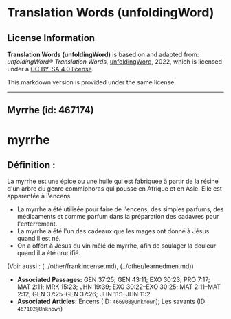 # Translation Words (unfoldingWord)

## License Information

**Translation Words (unfoldingWord)** is based on and adapted from: _unfoldingWord® Translation Words_, [unfoldingWord](https://unfoldingword.org/utw), 2022, which is licensed under a [CC BY-SA 4.0 license](https://creativecommons.org/licenses/by-sa/4.0/legalcode.en).

This markdown version is provided under the same license.



--------------------------------

## Myrrhe (id: 467174)

myrrhe
======

Définition :
------------

La myrrhe est une épice ou une huile qui est fabriquée à partir de la résine d'un arbre du genre commiphoras qui pousse en Afrique et en Asie. Elle est apparentée à l'encens.

* La myrrhe a été utilisée pour faire de l'encens, des simples parfums, des médicaments et comme parfum dans la préparation des cadavres pour l'enterrement.
* La myrrhe a été l'un des cadeaux que les mages ont donné à Jésus quand il est né.
* On a offert à Jésus du vin mêlé de myrrhe, afin de soulager la douleur quand il a été crucifié.

(Voir aussi : (../other/frankincense.md), (../other/learnedmen.md))

* **Associated Passages:** GEN 37:25; GEN 43:11; EXO 30:23; PRO 7:17; MAT 2:11; MRK 15:23; JHN 19:39; EXO 30:22–EXO 30:25; MAT 2:11–MAT 2:12; GEN 37:25–GEN 37:26; JHN 11:1–JHN 11:2
* **Associated Articles:** Encens (ID: `466908@Unknown`); Les savants (ID: `467102@Unknown`)

